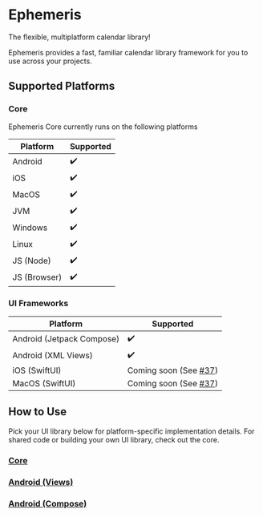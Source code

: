 # Ephemeris

The flexible, multiplatform calendar library!

Ephemeris provides a fast, familiar calendar library framework for you to use across your projects.

## Supported Platforms

### Core

Ephemeris Core currently runs on the following platforms

| Platform | Supported |
| -- | -- |
| Android | ✔️ |
| iOS | ✔️ |
| MacOS | ✔️ |
| JVM | ✔️ |
| Windows | ✔️ |
| Linux | ✔️ |
| JS (Node) | ✔️ |
| JS (Browser) | ✔️ |

### UI Frameworks

| Platform | Supported |
| -- | -- |
| Android (Jetpack Compose) | ✔️ |
| Android (XML Views) | ✔️ |
| iOS (SwiftUI) | Coming soon (See [#37](https://github.com/boswelja/Ephemeris/issues/37)) |
| MacOS (SwiftUI) | Coming soon (See [#37](https://github.com/boswelja/Ephemeris/issues/37)) |

## How to Use

Pick your UI library below for platform-specific implementation details. For shared code or building your own UI library, check out the core.

### [Core](https://github.com/boswelja/Ephemeris/tree/main/core/README.md)

### [Android (Views)](https://github.com/boswelja/Ephemeris/tree/main/android/views/README.md)

### [Android (Compose)](https://github.com/boswelja/Ephemeris/tree/main/android/compose/README.md)
